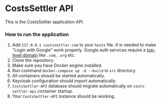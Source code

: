 # CostsSettler API

This is the CostsSettler application API.

### How to run the application

1. Add `127.0.0.1 costssettler.com` to your `hosts` file. It is needed to make "Login with Google" work properly. Google auth services require a [top-level domain](https://en.wikipedia.org/wiki/List_of_Internet_top-level_domains) like `.com`, `.org` etc.
2. Clone the repository.
3. Make sure you have Docker engine installed.
4. Run command `docker-compose up -d --build` in `src` directory.
5. All containers should be started automatically.
6. Keycloak configuration should import automatically.
7. `CostsSettler-API` database should migrate automatically on `costs-settler-api` container startup.
8. Your `CostsSettler-API` instance should be working.
